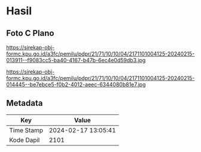 # Hasil

## Foto C Plano

https://sirekap-obj-formc.kpu.go.id/a3fc/pemilu/pdpr/21/71/10/10/04/2171101004125-20240215-013911--f9083cc5-ba40-4167-b47b-6ec4e0d59db3.jpg

https://sirekap-obj-formc.kpu.go.id/a3fc/pemilu/pdpr/21/71/10/10/04/2171101004125-20240215-014445--be7ebce5-f0b2-4012-aeec-6344080b81e7.jpg


## Metadata

| Key        | Value               |
| ---------- | ------------------- |
| Time Stamp | 2024-02-17 13:05:41 |
| Kode Dapil | 2101                |



